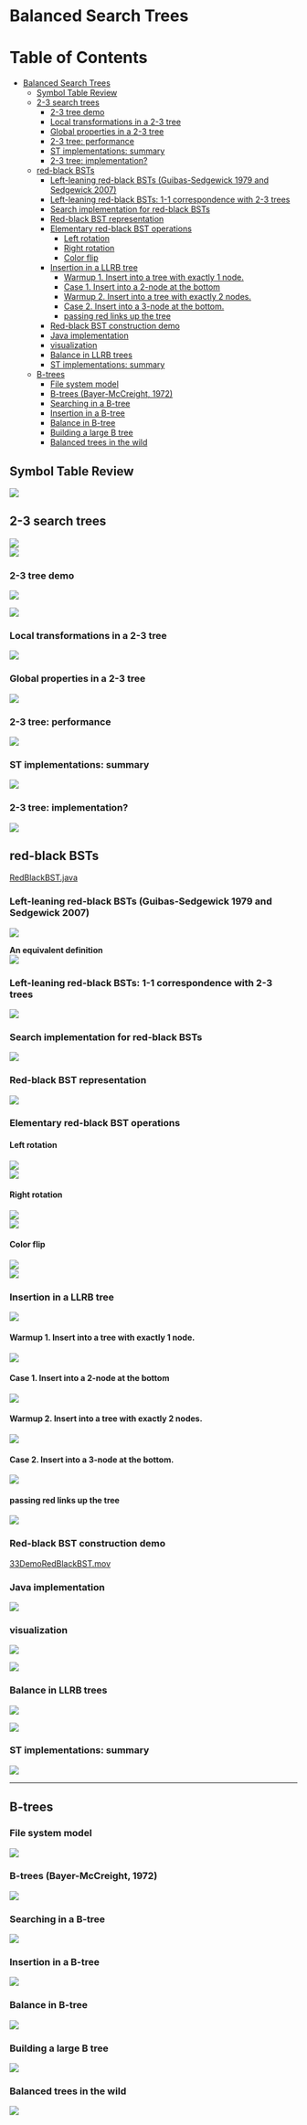 # Balanced Search Trees
Table of Contents
=================

   * [Balanced Search Trees](#balanced-search-trees)
      * [Symbol Table Review](#symbol-table-review)
      * [2-3 search trees](#2-3-search-trees)
         * [2-3 tree demo](#2-3-tree-demo)
         * [Local transformations in a 2-3 tree](#local-transformations-in-a-2-3-tree)
         * [Global properties in a 2-3 tree](#global-properties-in-a-2-3-tree)
         * [2-3 tree: performance](#2-3-tree-performance)
         * [ST implementations: summary](#st-implementations-summary)
         * [2-3 tree: implementation?](#2-3-tree-implementation)
      * [red-black BSTs](#red-black-bsts)
         * [Left-leaning red-black BSTs (Guibas-Sedgewick 1979 and Sedgewick 2007)](#left-leaning-red-black-bsts-guibas-sedgewick-1979-and-sedgewick-2007)
         * [Left-leaning red-black BSTs: 1-1 correspondence with 2-3 trees](#left-leaning-red-black-bsts-1-1-correspondence-with-2-3-trees)
         * [Search implementation for red-black BSTs](#search-implementation-for-red-black-bsts)
         * [Red-black BST representation](#red-black-bst-representation)
         * [Elementary red-black BST operations](#elementary-red-black-bst-operations)
            * [Left rotation](#left-rotation)
            * [Right rotation](#right-rotation)
            * [Color flip](#color-flip)
         * [Insertion in a LLRB tree](#insertion-in-a-llrb-tree)
            * [Warmup 1. Insert into a tree with exactly 1 node.](#warmup-1-insert-into-a-tree-with-exactly-1-node)
            * [Case 1. Insert into a 2-node at the bottom](#case-1-insert-into-a-2-node-at-the-bottom)
            * [Warmup 2. Insert into a tree with exactly 2 nodes.](#warmup-2-insert-into-a-tree-with-exactly-2-nodes)
            * [Case 2. Insert into a 3-node at the bottom.](#case-2-insert-into-a-3-node-at-the-bottom)
            * [passing red links up the tree](#passing-red-links-up-the-tree)
         * [Red-black BST construction demo](#red-black-bst-construction-demo)
         * [Java implementation](#java-implementation)
         * [visualization](#visualization)
         * [Balance in LLRB trees](#balance-in-llrb-trees)
         * [ST implementations: summary](#st-implementations-summary-1)
      * [B-trees](#b-trees)
         * [File system model](#file-system-model)
         * [B-trees (Bayer-McCreight, 1972)](#b-trees-bayer-mccreight-1972)
         * [Searching in a B-tree](#searching-in-a-b-tree)
         * [Insertion in a B-tree](#insertion-in-a-b-tree)
         * [Balance in B-tree](#balance-in-b-tree)
         * [Building a large B tree](#building-a-large-b-tree)
         * [Balanced trees in the wild](#balanced-trees-in-the-wild)
         
## Symbol Table Review
![](media/14861257683491.jpg)

## 2-3 search trees
![](media/14861301090924.jpg)<br>
![](media/14861302987986.jpg)

### 2-3 tree demo
![](media/14861301992525.jpg)

![](media/14861302229890.jpg)

### Local transformations in a 2-3 tree
![](media/14861303742127.jpg)

### Global properties in a 2-3 tree
![](media/14861304052644.jpg)

### 2-3 tree: performance
![](media/14861304490927.jpg)

### ST implementations: summary
![](media/14861304724527.jpg)

### 2-3 tree: implementation?
![](media/14861305138583.jpg)


## red-black BSTs
[RedBlackBST.java](../java/src/main/java/com/linbo/algs/searchings/RedBlackBST.java)<br>
### Left-leaning red-black BSTs (Guibas-Sedgewick 1979 and Sedgewick 2007)
![](media/14861866739881.jpg)

**An equivalent definition**<br>
![](media/14861867796395.jpg)

### Left-leaning red-black BSTs: 1-1 correspondence with 2-3 trees
![](media/14861868265223.jpg)

### Search implementation for red-black BSTs
![](media/14861868646668.jpg)

### Red-black BST representation
![](media/14861869118099.jpg)

### Elementary red-black BST operations
#### Left rotation
![](media/14861870563579.jpg)<br>
![](media/14861870660314.jpg)

#### Right rotation
![](media/14861872103887.jpg)<br>
![](media/14861872320175.jpg)

#### Color flip
![](media/14861873339591.jpg)<br>
![](media/14861873474315.jpg)

### Insertion in a LLRB tree
![](media/14861874031284.jpg)

#### Warmup 1. Insert into a tree with exactly 1 node.
![](media/14861874325609.jpg)

#### Case 1. Insert into a 2-node at the bottom
![](media/14861874699946.jpg)

#### Warmup 2. Insert into a tree with exactly 2 nodes.
![](media/14861875439874.jpg)

#### Case 2. Insert into a 3-node at the bottom.
![](media/14861876050295.jpg)

#### passing red links up the tree
![](media/14861877668508.jpg)

### Red-black BST construction demo
[33DemoRedBlackBST.mov](media/33DemoRedBlackBST.mov)

### Java implementation
![](media/14861885299561.jpg)

### visualization
![](media/14861885591068.jpg)

![](media/14861885796698.jpg)

### Balance in LLRB trees
![](media/14861885998852.jpg)

![](media/14861887078631.jpg)

### ST implementations: summary![](media/14861886164962.jpg)

 --------------------------------------------------------------
 
## B-trees
### File system model
![](media/14861904208976.jpg)

### B-trees (Bayer-McCreight, 1972)
![](media/14861904381109.jpg)

### Searching in a B-tree
![](media/14861904537897.jpg)

### Insertion in a B-tree
![](media/14861904690898.jpg)

### Balance in B-tree
![](media/14861904860642.jpg)

### Building a large B tree
![](media/14861905338647.jpg)

### Balanced trees in the wild
![](media/14861905533991.jpg)




